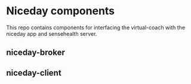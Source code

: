 # Niceday components
This repo contains components for interfacing the virtual-coach with the niceday app and sensehealth server.

## niceday-broker


## niceday-client
